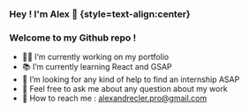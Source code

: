 
  ### Hey ! I'm Alex 👋 {style=text-align:center}
  ### Welcome to my Github repo !

  - 🧑‍💻 I’m currently working on my portfolio
  - 📚 I’m currently learning React and GSAP
  - 🤗 I’m looking for any kind of help to find an internship ASAP 
  - 💬 Feel free to ask me about any question about my work
  - 📱 How to reach me : alexandrecler.pro@gmail.com
